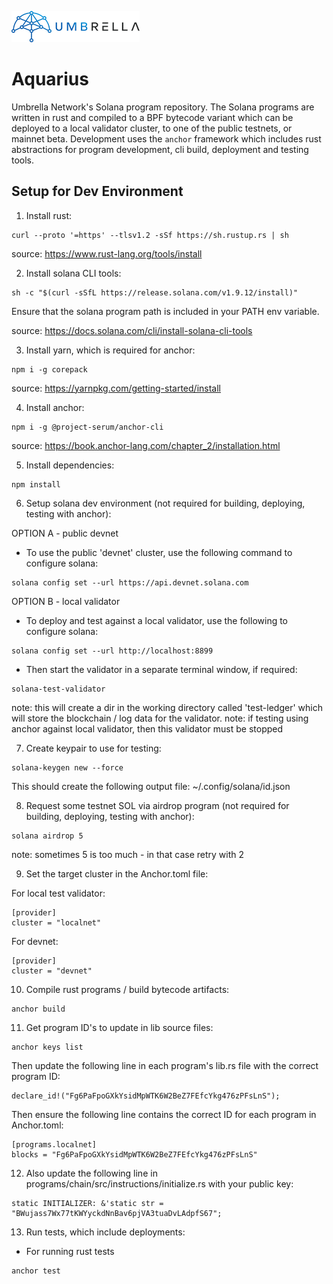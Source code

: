 ![Umbrella network - logo](./assets/umb.network-logo.png)

# Aquarius

Umbrella Network's Solana program repository.  The Solana programs are written in rust and compiled to a BPF bytecode variant which can be deployed to a local validator cluster, to one of the public testnets, or mainnet beta.  Development uses the `anchor` framework which includes rust abstractions for program development, cli build, deployment and testing tools.
## Setup for Dev Environment

1. Install rust:

```shell
curl --proto '=https' --tlsv1.2 -sSf https://sh.rustup.rs | sh
```

source: https://www.rust-lang.org/tools/install

2. Install solana CLI tools:

```shell
sh -c "$(curl -sSfL https://release.solana.com/v1.9.12/install)"
```
Ensure that the solana program path is included in your PATH env variable.

source: https://docs.solana.com/cli/install-solana-cli-tools

3. Install yarn, which is required for anchor:

```shell
npm i -g corepack
```

source: https://yarnpkg.com/getting-started/install

4. Install anchor:

```shell
npm i -g @project-serum/anchor-cli
```

source: https://book.anchor-lang.com/chapter_2/installation.html

5. Install dependencies:

```shell
npm install
```

6. Setup solana dev environment (not required for building, deploying, testing with anchor):

OPTION A - public devnet
- To use the public 'devnet' cluster, use the following command to configure solana:

```shell
solana config set --url https://api.devnet.solana.com
```
OPTION B - local validator
- To deploy and test against a local validator, use the following to configure solana:

```shell
solana config set --url http://localhost:8899
```
- Then start the validator in a separate terminal window, if required:

```shell
solana-test-validator
```
note: this will create a dir in the working directory called 'test-ledger' which will store the blockchain / log data for the validator.
note: if testing using anchor against local validator, then this validator must be stopped


7. Create keypair to use for testing:

```shell
solana-keygen new --force
```
This should create the following output file: ~/.config/solana/id.json

8. Request some testnet SOL via airdrop program (not required for building, deploying, testing with anchor):

```shell
solana airdrop 5
```
note: sometimes 5 is too much - in that case retry with 2


9. Set the target cluster in the Anchor.toml file:

For local test validator:
```shell
[provider]
cluster = "localnet"
```

For devnet:
```shell
[provider]
cluster = "devnet"
```

10. Compile rust programs / build bytecode artifacts:

```shell
anchor build
```

11. Get program ID's to update in lib source files:

```shell
anchor keys list
```
Then update the following line in each program's lib.rs file with the correct program ID:
```shell
declare_id!("Fg6PaFpoGXkYsidMpWTK6W2BeZ7FEfcYkg476zPFsLnS");
```

Then ensure the following line contains the correct ID for each program in Anchor.toml:
```shell
[programs.localnet]
blocks = "Fg6PaFpoGXkYsidMpWTK6W2BeZ7FEfcYkg476zPFsLnS"
```

12. Also update the following line in programs/chain/src/instructions/initialize.rs with your public key:

```shell
static INITIALIZER: &'static str = "BWujass7Wx77tKWYyckdNnBav6pjVA3tuaDvLAdpfS67";
```

13. Run tests, which include deployments:

- For running rust tests
```shell
anchor test
```

